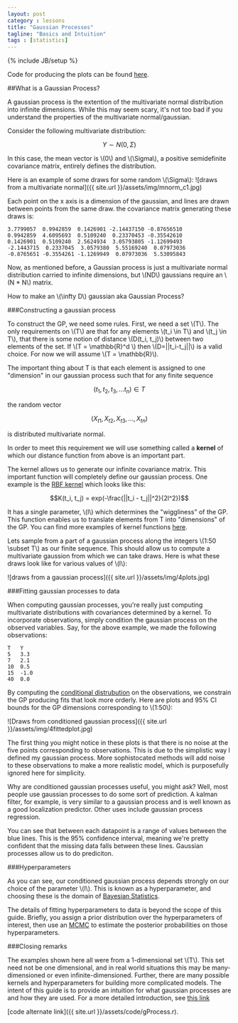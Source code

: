 ```yaml
---
layout: post
category : lessons
title: "Gaussian Processes"
tagline: "Basics and Intuition" 
tags : [statistics]
---
```

{% include JB/setup %}

Code for producing the plots can be found [here](https://gist.github.com/joshuaar/e5f68b88c6845e84a045).

##What is a Gaussian Process?


A gaussian process is the extention of the multivariate normal
distribution into infinite dimensions. While this may seem scary, it's
not too bad if you understand the properties of the multivariate normal/gaussian.

Consider the following multivariate distribution:

$$Y \sim N(0,\Sigma)$$

In this case, the mean vector is \\(0\\) and \\(\Sigma\\), a positive semidefinite covariance matrix, entirely defines the distribution. 

Here is an example of some draws for some random \\(\Sigma\\):
![draws from a multivariate normal]({{ site.url }}/assets/img/mnorm_c1.jpg)

Each point on the x axis is a dimension of the gaussian, and lines are drawn between points from the same draw.
the covariance matrix generating these draws is:

    3.7799057  0.9942859  0.1426901 -2.14437150 -0.87656510
    0.9942859  4.6095693  0.5109240  0.23370453 -0.35542610
    0.1426901  0.5109240  2.5624934  3.05793805 -1.12699493
    -2.1443715  0.2337045  3.0579380  5.55169240  0.07973036
    -0.8765651 -0.3554261 -1.1269949  0.07973036  5.53095843

Now, as mentioned before, a Gaussian process is just a multivariate 
normal distribution carried to infinite dimensions, but \\(ND\\) gaussians
require an \\(N * N\\) matrix.

How to make an \\(\infty D\\) gaussian aka Gaussian Process? 

###Constructing a gaussian process
  
To construct the GP, we need some rules. 
First, we need a set \\(T\\).
The only requirements on \\(T\\) are that for any elements 
\\(t_i \in T\\) and \\(t_j \in T\\), that there is some 
notion of distance \\(D(t_i, t_j)\\) between two elements of 
the set. If \\(T = \mathbb{R}^d \\) then \\(D=||t_i-t_j||\\) is a 
valid choice. For now we will assume \\(T = \mathbb{R}\\). 

The important thing about T is that each 
element is assigned to one "dimension" 
in our gaussian process such that for any 
finite sequence 

$$(t_1,t_2,t_3,...t_n) \in T$$

the random vector 

$$(X_{t1}, X_{t2}, X_{t3}, ..., X_{tn})$$

is distributed multivariate normal. 

In order to meet this requirement 
we will use something called a __kernel__ of which our distance function
from above is an important part.

The kernel allows us to generate our infinite covariance matrix. 
This important function will completely define our gaussian process. 
One example is the 
[RBF kernel](http://en.wikipedia.org/wiki/Radial_basis_function_kernel)
which looks like this:

$$K(t_i, t_j) = exp(-\frac{||t_i - t_j||^2}{2l^2})$$

It has a single parameter, \\(l\\) which determines the "wiggliness" of the GP.
This function enables us to translate elements from T into "dimensions" of the
GP. You can find more examples of kernel 
functions [here](http://mlg.eng.cam.ac.uk/duvenaud/cookbook/index.html).

Lets sample from a part of a gaussian process 
along the integers \\(1:50 \subset T\\) as our finite sequence. This 
should allow us to compute a multivariate gaussion from which we can
 take draws. 
Here is what these draws look like for various values of \\(l\\):

![draws from a gaussian process]({{ site.url }}/assets/img/4plots.jpg)

###Fitting gaussian processes to data

When computing gaussian processes, you're really just computing multivariate
distributions with covariances determined by a kernel. 
To incorporate observations, simply condition the gaussian process 
on the observed variables. Say, for the above example, we made the
following observations:

    T  	Y
    5	3.3
    7	2.1
    10	0.5
    15	-1.0
    40	0.0

By computing the [conditional distrubution](http://en.wikipedia.org/wiki/Multivariate_normal_distribution#Conditional_distributions) 
on the observations, we constrain the GP producing fits that look more orderly. Here are plots and 95% CI bounds for the GP dimensions corresponding to \\(1:50\\):

![Draws from conditioned gaussian process]({{ site.url }}/assets/img/4fittedplot.jpg)

The first thing you might notice in these plots is that there is no noise at the five points corresponding to observations. This is due to the simplistic way I defined my gaussian process. More sophistocated methods will add noise to these observations to make a more realistic model, which is purposefully ignored here for simplicity.

Why are conditioned gaussian processes useful, you might ask? Well, most people use gaussian processes to do some sort of prediction.
A kalman filter, for example, is very similar to a gaussian process and is well known as a good localization predictor. Other uses include gaussian process regression.

 You can see that between each datapoint is a range of values between the blue lines. This is the 95% confidence interval, meaning we're pretty confident that the missing data falls between these lines. Gaussian processes allow us to do prediciton.

###Hyperparameters

As you can see, our conditioned gaussian process depends strongly on our choice of the parameter \\(l\\). This is known as a hyperparameter, and choosing these is the domain of [Bayesian Statistics](http://en.wikipedia.org/wiki/Bayesian_statistics). 

The details of fitting hyperparameters to data is beyond the scope of this guide. Briefly, you assign a prior distribution over the hyperparameters of interest, then use an [MCMC](http://en.wikipedia.org/wiki/Markov_chain_Monte_Carlo) to estimate the posterior probabilities on those hyperparameters.

###Closing remarks

The examples shown here all were from a 1-dimensional set \\(T\\). This set need not be one dimensional, and in real world situations this may be many-dimensioned or even infinite-dimensioned. Further, there are many possible kernels and hyperparameters for building more complicated models. The intent of this guide is to provide an intuition for what gaussian processes are and how they are used. For a more detailed introduction, see [this link](http://www.cs.toronto.edu/~hinton/csc2515/notes/gp_slides_fall08.pdf) 

[code alternate link]({{ site.url }}/assets/code/gProcess.r).
